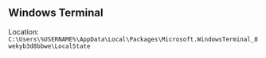 ## Windows Terminal

Location: `C:\Users\%USERNAME%\AppData\Local\Packages\Microsoft.WindowsTerminal_8wekyb3d8bbwe\LocalState`
